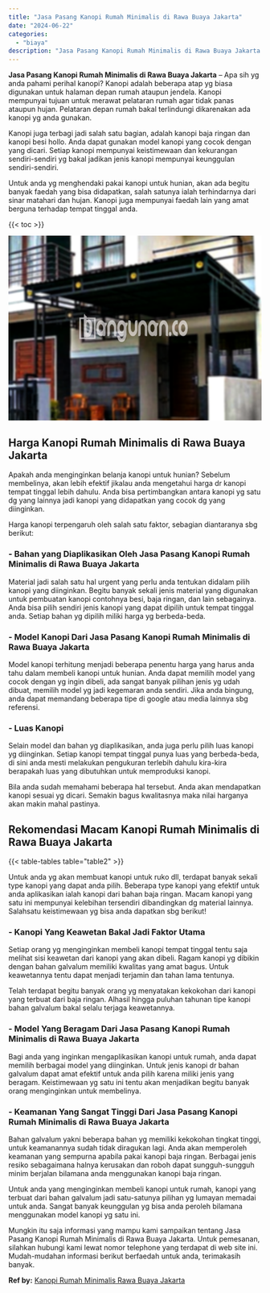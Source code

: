 ```yaml
---
title: "Jasa Pasang Kanopi Rumah Minimalis di Rawa Buaya Jakarta"
date: "2024-06-22"
categories: 
  - "biaya"
description: "Jasa Pasang Kanopi Rumah Minimalis di Rawa Buaya Jakarta. Mungkin itu saja informasi yang mampu kami sampaikan tentang Jasa Pasang Kanopi Rumah Minimalis di..."
---
```


**Jasa Pasang Kanopi Rumah Minimalis di Rawa Buaya Jakarta** – Apa sih yg anda pahami perihal kanopi? Kanopi adalah beberapa atap yg biasa digunakan untuk halaman depan rumah ataupun jendela. Kanopi mempunyai tujuan untuk merawat pelataran rumah agar tidak panas ataupun hujan. Pelataran depan rumah bakal terlindungi dikarenakan ada kanopi yg anda gunakan.

Kanopi juga terbagi jadi salah satu bagian, adalah kanopi baja ringan dan kanopi besi hollo. Anda dapat gunakan model kanopi yang cocok dengan yang dicari. Setiap kanopi mempunyai keistimewaan dan kekurangan sendiri-sendiri yg bakal jadikan jenis kanopi mempunyai keunggulan sendiri-sendiri.

Untuk anda yg menghendaki pakai kanopi untuk hunian, akan ada begitu banyak faedah yang bisa didapatkan, salah satunya ialah terhindarnya dari sinar matahari dan hujan. Kanopi juga mempunyai faedah lain yang amat berguna terhadap tempat tinggal anda.

{{< toc >}}

![Jasa Pasang Kanopi Rumah Minimalis di Rawa Buaya Jakarta](/images/harga-kanopi-minimalis-53.png)

## Harga Kanopi Rumah Minimalis di Rawa Buaya Jakarta

Apakah anda menginginkan belanja kanopi untuk hunian? Sebelum membelinya, akan lebih efektif jikalau anda mengetahui harga dr kanopi tempat tinggal lebih dahulu. Anda bisa pertimbangkan antara kanopi yg satu dg yang lainnya jadi kanopi yang didapatkan yang cocok dg yang diinginkan.

Harga kanopi terpengaruh oleh salah satu faktor, sebagian diantaranya sbg berikut:

### \- Bahan yang Diaplikasikan Oleh Jasa Pasang Kanopi Rumah Minimalis di Rawa Buaya Jakarta

Material jadi salah satu hal urgent yang perlu anda tentukan didalam pilih kanopi yang diinginkan. Begitu banyak sekali jenis material yang digunakan untuk pembuatan kanopi contohnya besi, baja ringan, dan lain sebagainya. Anda bisa pilih sendiri jenis kanopi yang dapat dipilih untuk tempat tinggal anda. Setiap bahan yg dipilih miliki harga yg berbeda-beda.

### \- Model Kanopi Dari Jasa Pasang Kanopi Rumah Minimalis di Rawa Buaya Jakarta

Model kanopi terhitung menjadi beberapa penentu harga yang harus anda tahu dalam membeli kanopi untuk hunian. Anda dapat memilih model yang cocok dengan yg ingin dibeli, ada sangat banyak pilihan jenis yg udah dibuat, memilih model yg jadi kegemaran anda sendiri. Jika anda bingung, anda dapat memandang beberapa tipe di google atau media lainnya sbg referensi.

### \- Luas Kanopi

Selain model dan bahan yg diaplikasikan, anda juga perlu pilih luas kanopi yg diinginkan. Setiap kanopi tempat tinggal punya luas yang berbeda-beda, di sini anda mesti melakukan pengukuran terlebih dahulu kira-kira berapakah luas yang dibutuhkan untuk memproduksi kanopi.

Bila anda sudah memahami beberapa hal tersebut. Anda akan mendapatkan kanopi sesuai yg dicari. Semakin bagus kwalitasnya maka nilai harganya akan makin mahal pastinya.

## Rekomendasi Macam Kanopi Rumah Minimalis di Rawa Buaya Jakarta

{{< table-tables table="table2" >}}

Untuk anda yg akan membuat kanopi untuk ruko dll, terdapat banyak sekali type kanopi yang dapat anda pilih. Beberapa type kanopi yang efektif untuk anda aplikasikan ialah kanopi dari bahan baja ringan. Macam kanopi yang satu ini mempunyai kelebihan tersendiri dibandingkan dg material lainnya. Salahsatu keistimewaan yg bisa anda dapatkan sbg berikut!

### \- Kanopi Yang Keawetan Bakal Jadi Faktor Utama

Setiap orang yg menginginkan membeli kanopi tempat tinggal tentu saja melihat sisi keawetan dari kanopi yang akan dibeli. Ragam kanopi yg dibikin dengan bahan galvalum memiliki kwalitas yang amat bagus. Untuk keawetannya tentu dapat menjadi terjamin dan tahan lama tentunya.

Telah terdapat begitu banyak orang yg menyatakan kekokohan dari kanopi yang terbuat dari baja ringan. Alhasil hingga puluhan tahunan tipe kanopi bahan galvalum bakal selalu terjaga keawetannya.

### \- Model Yang Beragam Dari Jasa Pasang Kanopi Rumah Minimalis di Rawa Buaya Jakarta

Bagi anda yang inginkan mengaplikasikan kanopi untuk rumah, anda dapat memilih berbagai model yang diinginkan. Untuk jenis kanopi dr bahan galvalum dapat amat efektif untuk anda pilih karena miliki jenis yang beragam. Keistimewaan yg satu ini tentu akan menjadikan begitu banyak orang menginginkan untuk membelinya.

### \- Keamanan Yang Sangat Tinggi Dari Jasa Pasang Kanopi Rumah Minimalis di Rawa Buaya Jakarta

Bahan galvalum yakni beberapa bahan yg memiliki kekokohan tingkat tinggi, untuk keamanannya sudah tidak diragukan lagi. Anda akan memperoleh keamanan yang sempurna apabila pakai kanopi baja ringan. Berbagai jenis resiko sebagaimana halnya kerusakan dan roboh dapat sungguh-sungguh minim berjalan bilamana anda menggunakan kanopi baja ringan.

Untuk anda yang menginginkan membeli kanopi untuk rumah, kanopi yang terbuat dari bahan galvalum jadi satu-satunya pilihan yg lumayan memadai untuk anda. Sangat banyak keunggulan yg bisa anda peroleh bilamana menggunakan model kanopi yg satu ini.

Mungkin itu saja informasi yang mampu kami sampaikan tentang Jasa Pasang Kanopi Rumah Minimalis di Rawa Buaya Jakarta. Untuk pemesanan, silahkan hubungi kami lewat nomor telephone yang terdapat di web site ini. Mudah-mudahan informasi berikut berfaedah untuk anda, terimakasih banyak.

**Ref by:**  [Kanopi Rumah Minimalis Rawa Buaya Jakarta](https://id.wikipedia.org/wiki/Kanopi)
